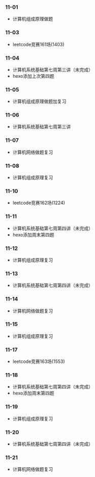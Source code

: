 ### 11-01
* 计算机组成原理做题
### 11-03
* leetcode竞赛161场(1403)
### 11-04
* 计算机系统基础第七周第三讲（未完成）
* hexo添加上次第四题
### 11-05
* 计算机组成原理做题加复习
### 11-06
* 计算机系统基础第七周第三讲
### 11-07
* 计算机网络做题复习
### 11-08
* 计算机组成原理复习
### 11-10
* leetcode竞赛162场(1224)
### 11-11
* 计算机系统基础第七周第四讲（未完成）
* hexo添加周末第四题
### 11-12
* 计算机组成原理复习
### 11-13
* 计算机系统基础第七周第四讲（未完成）
### 11-14
* 计算机网络做题复习
### 11-15
* 计算机组成原理复习
### 11-17
* leetcode竞赛163场(1553)
### 11-18
* 计算机系统基础第七周第四讲（未完成）
* hexo添加周末第四题
### 11-19
* 计算机组成原理复习
### 11-20
* 计算机系统基础第七周第四讲（未完成）
### 11-21
* 计算机网络做题复习
